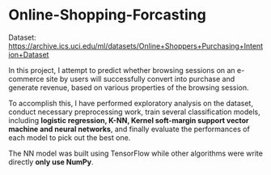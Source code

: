 # Online-Shopping-Forcasting

Dataset: https://archive.ics.uci.edu/ml/datasets/Online+Shoppers+Purchasing+Intention+Dataset 

In this project, I attempt to predict whether browsing sessions on an e-commerce site by users will successfully convert into purchase and generate revenue, based on various properties of the browsing session. 

To accomplish this, I have performed exploratory analysis on the dataset, conduct necessary preprocessing work, train several classification models, including __logistic regression, K-NN, Kernel soft-margin support vector machine and neural networks__, and finally evaluate the performances of each model to pick out the best one.    

The NN model was built using TensorFlow while other algorithms were write directly __only use NumPy__.
